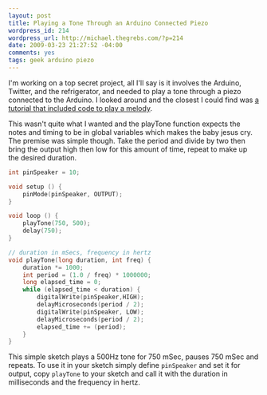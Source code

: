 ```yaml
--- 
layout: post
title: Playing a Tone Through an Arduino Connected Piezo
wordpress_id: 214
wordpress_url: http://michael.thegrebs.com/?p=214
date: 2009-03-23 21:27:52 -04:00
comments: yes
tags: geek arduino piezo
---
```

I'm working on a top secret project, all I'll say is it involves the Arduino, Twitter, and the refrigerator, and needed to play a tone through a piezo connected to the Arduino.  I looked around and the closest I could find was <a href="http://www.arduino.cc/en/Tutorial/PlayMelody">a tutorial  that included code to play a melody</a>.

This wasn't quite what I wanted and the playTone function expects the notes and timing to be in global variables which makes the baby jesus cry.  The premise was simple though.  Take the period and divide by two then bring the output high then low for this amount of time, repeat to make up the desired duration. 

``` c
int pinSpeaker = 10;

void setup () {
    pinMode(pinSpeaker, OUTPUT);
}

void loop () {
    playTone(750, 500);
    delay(750);
}

// duration in mSecs, frequency in hertz
void playTone(long duration, int freq) {
    duration *= 1000;
    int period = (1.0 / freq) * 1000000;
    long elapsed_time = 0;
    while (elapsed_time < duration) {
        digitalWrite(pinSpeaker,HIGH);
        delayMicroseconds(period / 2);
        digitalWrite(pinSpeaker, LOW);
        delayMicroseconds(period / 2);
        elapsed_time += (period);
    }
}
```

This simple sketch plays a 500Hz tone for 750 mSec, pauses 750 mSec and repeats.  To use it in your sketch simply define `pinSpeaker` and set it for output, copy `playTone` to your sketch and call it with the duration in milliseconds and the frequency in hertz.

